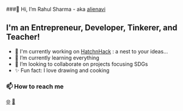 ###👋 Hi, I’m Rahul Sharma - aka [alienavi][github_profile]

## I'm an Entrepreneur, Developer, Tinkerer, and Teacher!
- 🏢 I'm currently working on [HatchnHack][work_web] : a nest to your ideas...
- 🌱 I’m currently learning everything
- 💞️ I’m looking to collaborate on projects focusing SDGs
- ✨ Fun fact: I love drawing and cooking

### 📫 How to reach me
[🌐][website]
[📧][mail]

<!---
alienavi/alienavi is a ✨ special ✨ repository because its `README.md` (this file) appears on your GitHub profile.
You can click the Preview link to take a look at your changes.
--->

[github_profile]: https://github.com/alienavi
[work_web]: https://hatchnhack.com
[website]: https://alienavi.com
[mail]: mailto:rahul@hatchnhack.com
